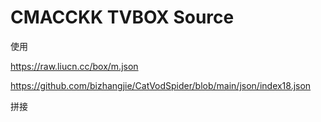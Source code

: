 # CMACCKK TVBOX Source

使用

https://raw.liucn.cc/box/m.json

https://github.com/bizhangjie/CatVodSpider/blob/main/json/index18.json

拼接